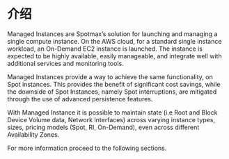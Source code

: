 # 介绍

Managed Instances are Spotmax’s solution for launching and managing a single compute instance. On the AWS cloud, for a standard single instance workload, an On-Demand EC2 instance is launched. The instance is expected to be highly available, easily manageable, and integrate well with additional services and monitoring tools.  


Managed Instances provide a way to achieve the same functionality, on Spot instances. This provides the benefit of significant cost savings, while the downside of Spot Instances, namely Spot interruptions, are mitigated through the use of advanced persistence features.

With Managed Instance it is possible to maintain state \(i.e Root and Block Device Volume data, Network Interfaces\) across varying instance types, sizes, pricing models \(Spot, RI, On-Demand\), even across different Availability Zones.

For more information proceed to the following sections.

